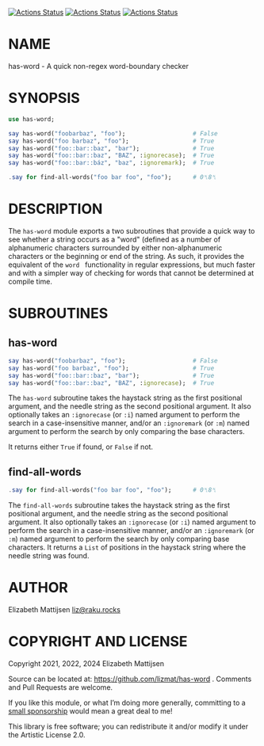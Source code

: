[![Actions Status](https://github.com/lizmat/has-word/actions/workflows/linux.yml/badge.svg)](https://github.com/lizmat/has-word/actions) [![Actions Status](https://github.com/lizmat/has-word/actions/workflows/macos.yml/badge.svg)](https://github.com/lizmat/has-word/actions) [![Actions Status](https://github.com/lizmat/has-word/actions/workflows/windows.yml/badge.svg)](https://github.com/lizmat/has-word/actions)

NAME
====

has-word - A quick non-regex word-boundary checker

SYNOPSIS
========

```raku
use has-word;

say has-word("foobarbaz", "foo");                   # False
say has-word("foo barbaz", "foo");                  # True
say has-word("foo::bar::baz", "bar");               # True
say has-word("foo::bar::baz", "BAZ", :ignorecase);  # True
say has-word("foo::bar::báz", "baz", :ignoremark);  # True

.say for find-all-words("foo bar foo", "foo");      # 0␤8␤
```

DESCRIPTION
===========

The `has-word` module exports a two subroutines that provide a quick way to see whether a string occurs as a "word" (defined as a number of alphanumeric characters surrounded by either non-alphanumeric characters or the beginning or end of the string. As such, it provides the equivalent of the `word ` functionality in regular expressions, but much faster and with a simpler way of checking for words that cannot be determined at compile time.

SUBROUTINES
===========

has-word
--------

```raku
say has-word("foobarbaz", "foo");                   # False
say has-word("foo barbaz", "foo");                  # True
say has-word("foo::bar::baz", "bar");               # True
say has-word("foo::bar::baz", "BAZ", :ignorecase);  # True
```

The `has-word` subroutine takes the haystack string as the first positional argument, and the needle string as the second positional argument. It also optionally takes an `:ignorecase` (or `:i`) named argument to perform the search in a case-insensitive manner, and/or an `:ignoremark` (or `:m`) named argument to perform the search by only comparing the base characters.

It returns either `True` if found, or `False` if not.

find-all-words
--------------

```raku
.say for find-all-words("foo bar foo", "foo");      # 0␤8␤
```

The `find-all-words` subroutine takes the haystack string as the first positional argument, and the needle string as the second positional argument. It also optionally takes an `:ignorecase` (or `:i`) named argument to perform the search in a case-insensitive manner, and/or an `:ignoremark` (or `:m`) named argument to perform the search by only comparing base characters. It returns a `List` of positions in the haystack string where the needle string was found.

AUTHOR
======

Elizabeth Mattijsen <liz@raku.rocks>

COPYRIGHT AND LICENSE
=====================

Copyright 2021, 2022, 2024 Elizabeth Mattijsen

Source can be located at: https://github.com/lizmat/has-word . Comments and Pull Requests are welcome.

If you like this module, or what I’m doing more generally, committing to a [small sponsorship](https://github.com/sponsors/lizmat/) would mean a great deal to me!

This library is free software; you can redistribute it and/or modify it under the Artistic License 2.0.

